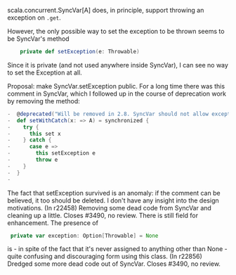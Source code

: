 scala.concurrent.SyncVar[A] does, in principle, support throwing an exception on `.get`.

However, the only possible way to set the exception to be thrown seems to be SyncVar's method

```scala
    private def setException(e: Throwable)
```

Since it is private (and not used anywhere inside SyncVar), I can see no way to set the Exception at all.

Proposal: make SyncVar.setException public.
For a long time there was this comment in SyncVar, which I followed up in the course of deprecation work by removing the method:
```scala
-  @deprecated("Will be removed in 2.8. SyncVar should not allow exception by design.")
-  def setWithCatch(x: => A) = synchronized {
-    try {
-      this set x
-    } catch {
-      case e =>
-        this setException e
-        throw e
-    }
-  }
-  
```
The fact that setException survived is an anomaly: if the comment can be believed, it too should be deleted.  I don't have any insight into the design motivations.
(In r22458) Removing some dead code from SyncVar and cleaning up a little.
Closes #3490, no review.
There is still field for enhancement. The presence of
```scala
 private var exception: Option[Throwable] = None
```
is - in spite of the fact that it's never assigned to anything other than None - quite confusing and discouraging form using this class.
(In r22856) Dredged some more dead code out of SyncVar.  Closes #3490, no review.
